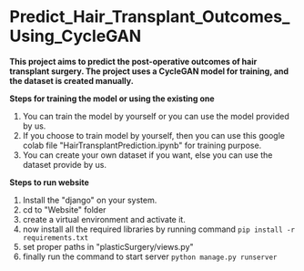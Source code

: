# Predict_Hair_Transplant_Outcomes_Using_CycleGAN

**This project aims to predict the post-operative outcomes of hair transplant surgery. The project uses a CycleGAN model for training, and the dataset is created manually.**

**Steps for training the model or using the existing one**
1. You can train the model by yourself or you can use the model provided by us.
2. If you choose to train model by yourself, then you can use this google colab file "HairTransplantPrediction.ipynb" for training purpose.
3. You can create your own dataset if you want, else you can use the dataset provide by us.

**Steps to run website**
1. Install the "django" on your system.
2. cd to "Website" folder
3. create a virtual environment and activate it.
4. now install all the required libraries by running command
    ``pip install -r requirements.txt``
8. set proper paths in "plasticSurgery/views.py"
9. finally run the command to start server
    ``python manage.py runserver``  

